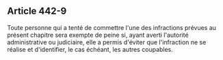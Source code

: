 Article 442-9
----
Toute personne qui a tenté de commettre l'une des infractions prévues au présent
chapitre sera exempte de peine si, ayant averti l'autorité administrative ou
judiciaire, elle a permis d'éviter que l'infraction ne se réalise et
d'identifier, le cas échéant, les autres coupables.
